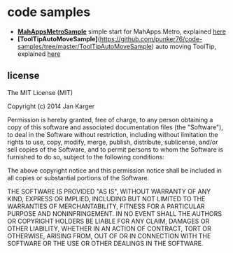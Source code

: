 # code samples

- **[MahAppsMetroSample](https://github.com/punker76/code-samples/tree/master/MahAppsMetroSample)**
simple start for MahApps.Metro, explained [here](http://jkarger.de/archive/2014/11/18/modern-ui-with-mahapps-metro/)
- **[ToolTipAutoMoveSample]**(https://github.com/punker76/code-samples/tree/master/ToolTipAutoMoveSample)
auto moving ToolTip, explained [here](http://jkarger.de/archive/2014/11/02/how-to-make-the-tooltip-follow-the-mouse/)

## license

The MIT License (MIT)

Copyright (c) 2014 Jan Karger

Permission is hereby granted, free of charge, to any person obtaining a copy
of this software and associated documentation files (the "Software"), to deal
in the Software without restriction, including without limitation the rights
to use, copy, modify, merge, publish, distribute, sublicense, and/or sell
copies of the Software, and to permit persons to whom the Software is
furnished to do so, subject to the following conditions:

The above copyright notice and this permission notice shall be included in all
copies or substantial portions of the Software.

THE SOFTWARE IS PROVIDED "AS IS", WITHOUT WARRANTY OF ANY KIND, EXPRESS OR
IMPLIED, INCLUDING BUT NOT LIMITED TO THE WARRANTIES OF MERCHANTABILITY,
FITNESS FOR A PARTICULAR PURPOSE AND NONINFRINGEMENT. IN NO EVENT SHALL THE
AUTHORS OR COPYRIGHT HOLDERS BE LIABLE FOR ANY CLAIM, DAMAGES OR OTHER
LIABILITY, WHETHER IN AN ACTION OF CONTRACT, TORT OR OTHERWISE, ARISING FROM,
OUT OF OR IN CONNECTION WITH THE SOFTWARE OR THE USE OR OTHER DEALINGS IN THE
SOFTWARE.

